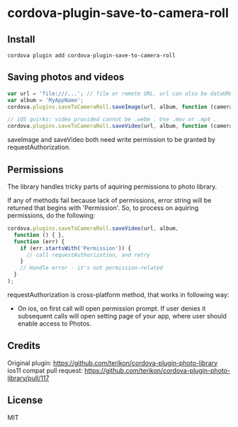 # cordova-plugin-save-to-camera-roll

## Install
```
cordova plugin add cordova-plugin-save-to-camera-roll
```

## Saving photos and videos

``` js
var url = 'file:///...'; // file or remote URL. url can also be dataURL, but giving it a file path is much faster
var album = 'MyAppName';
cordova.plugins.saveToCameraRoll.saveImage(url, album, function (cameraRollAssetId) {}, function (err) {});
```

```js
// iOS quirks: video provided cannot be .webm . Use .mov or .mp4 .
cordova.plugins.saveToCameraRoll.saveVideo(url, album, function (cameraRollAssetId) {}, function (err) {});
```

saveImage and saveVideo both need write permission to be granted by requestAuthorization.

## Permissions

The library handles tricky parts of aquiring permissions to photo library.

If any of methods fail because lack of permissions, error string will be returned that begins with 'Permission'. So, to process on aquiring permissions, do the following:
```js
cordova.plugins.saveToCameraRoll.saveVideo(url, album,
  function () { },
  function (err) {
    if (err.startsWith('Permission')) {
      // call requestAuthorization, and retry
    }
    // Handle error - it's not permission-related
  }
);
```

requestAuthorization is cross-platform method, that works in following way:

- On ios, on first call will open permission prompt. If user denies it subsequent calls will open setting page of your app, where user should enable access to Photos.

## Credits
Original plugin: https://github.com/terikon/cordova-plugin-photo-library
ios11 compat pull request: https://github.com/terikon/cordova-plugin-photo-library/pull/117

## License 

MIT
